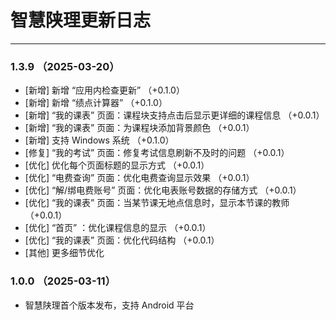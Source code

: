 # 智慧陕理更新日志

---


### 1.3.9 （2025-03-20）
 - [新增] 新增 “应用内检查更新” （+0.1.0）
 - [新增] 新增 “绩点计算器” （+0.1.0）
 - [新增] “我的课表” 页面：课程块支持点击后显示更详细的课程信息 （+0.0.1）
 - [新增] “我的课表” 页面：为课程块添加背景颜色 （+0.0.1）
 - [新增] 支持 Windows 系统 （+0.1.0）
 - [修复] “我的考试” 页面：修复考试信息刷新不及时的问题 （+0.0.1）
 - [优化] 优化每个页面标题的显示方式 （+0.0.1）
 - [优化] “电费查询” 页面：优化电费查询显示效果 （+0.0.1）
 - [优化] “解/绑电费账号” 页面：优化电表账号数据的存储方式 （+0.0.1）
 - [优化] “我的课表” 页面：当某节课无地点信息时，显示本节课的教师 （+0.0.1）
 - [优化] “首页” ：优化课程信息的显示 （+0.0.1）
 - [优化] “我的课表” 页面：优化代码结构 （+0.0.1）
 - [其他] 更多细节优化

### 1.0.0 （2025-03-11）
 - 智慧陕理首个版本发布，支持 Android 平台